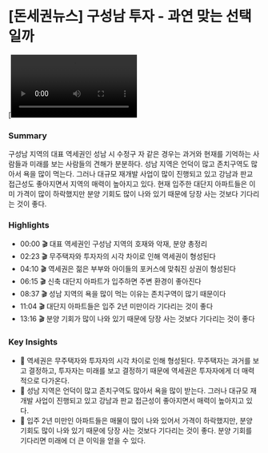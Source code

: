 # [돈세권뉴스] 구성남 투자 - 과연 맞는 선택일까

[<video src="https://youtu.be/J50w8D5NvTw" width="50%">]



### **Summary**

구성남 지역의 대표 역세권인 성남 시 수정구 자 같은 경우는 과거와 현재를 기억하는 사람들과 미래를 보는 사람들의 견해가 분분하다. 성남 지역은 언덕이 많고 존치구역도 많아서 욕을 많이 먹는다. 그러나 대규모 재개발 사업이 많이 진행되고 있고 강남과 판교 접근성도 좋아지면서 지역의 매력이 높아지고 있다. 현재 입주한 대단지 아파트들은 이미 가격이 많이 하락했지만 분양 기회도 많이 나와 있기 때문에 당장 사는 것보다 기다리는 것이 좋다.

### **Highlights**

- 00:00 🎬 대표 역세권인 구성남 지역의 호재와 악재, 분양 총정리
- 02:23 🎬 무주택자와 투자자의 시각 차이로 인해 역세권이 형성된다
- 04:10 🎬 역세권은 젊은 부부와 아이들의 포커스에 맞춰진 상권이 형성된다
- 06:15 🎬 신축 대단지 아파트가 입주하면 주변 환경이 좋아진다
- 08:37 🎬 성남 지역의 욕을 많이 먹는 이유는 존치구역이 많기 때문이다
- 11:04 🎬 대단지 아파트들은 입주 2년 미만이라 기다리는 것이 좋다
- 13:16 🎬 분양 기회가 많이 나와 있기 때문에 당장 사는 것보다 기다리는 것이 좋다

### **Key Insights**

- 🧐 역세권은 무주택자와 투자자의 시각 차이로 인해 형성된다. 무주택자는 과거를 보고 결정하고, 투자자는 미래를 보고 결정하기 때문에 역세권은 투자자에게 더 매력적으로 다가온다.
- 🧐 성남 지역은 언덕이 많고 존치구역도 많아서 욕을 많이 받는다. 그러나 대규모 재개발 사업이 진행되고 있고 강남과 판교 접근성이 좋아지면서 매력이 높아지고 있다.
- 🧐 입주 2년 미만인 아파트들은 매물이 많이 나와 있어서 가격이 하락했지만, 분양 기회도 많이 나와 있기 때문에 당장 사는 것보다 기다리는 것이 좋다. 분양 기회를 기다리면 미래에 더 큰 이익을 얻을 수 있다.
